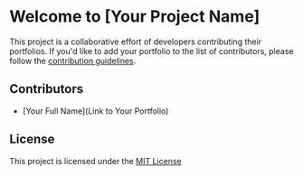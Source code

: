 # Welcome to [Your Project Name]

This project is a collaborative effort of developers contributing their portfolios. If you'd like to add your portfolio to the list of contributors, please follow the [contribution guidelines](CONTRIBUTING.md).

## Contributors

<!-- CONTRIBUTORS_START -->
- [Your Full Name](Link to Your Portfolio)
<!-- CONTRIBUTORS_END -->

## License

This project is licensed under the [MIT License](LICENSE)
